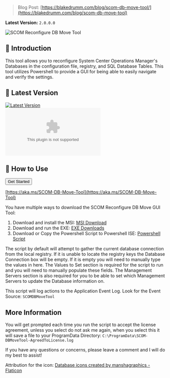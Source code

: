 > Blog Post: [https://blakedrumm.com/blog/scom-db-move-tool/](https://blakedrumm.com/blog/scom-db-move-tool)

**Latest Version:** `2.0.0.0`

![SCOM Reconfigure DB Move Tool](https://user-images.githubusercontent.com/63755224/203679185-d8fe5366-9ef7-4b22-ba9a-fc4560c9b9cf.png)

## :book: Introduction

This tool allows you to reconfigure System Center Operations Manager's Databases in the configuration file, registry, and SQL Database Tables. This tool utilizes Powershell to provide a GUI for being able to easily navigate and verify the settings.

## :arrow_down_small: Latest Version
[![Latest Version](https://img.shields.io/github/v/release/blakedrumm/SCOM-Reconfigure-DB-Move-Tool)](https://github.com/blakedrumm/SCOM-Reconfigure-DB-Move-Tool/releases/latest) \
[![Download Count Latest](https://img.shields.io/github/downloads/blakedrumm/SCOM-Reconfigure-DB-Move-Tool/latest/SCOM-Reconfigure-DB-Move-Tool-EXE.zip?style=for-the-badge&color=brightgreen)](https://aka.ms/SCOM-DB-Move-Tool)

## :page_with_curl: How to Use

<a href="https://github.com/blakedrumm/SCOM-Reconfigure-DB-Move-Tool/releases/latest/download/SCOM-Reconfigure-DB-Move-Tool-EXE.zip" target="_"><button class="btn btn-primary navbar-btn">Get Started</button></a>

[https://aka.ms/SCOM-DB-Move-Tool](https://aka.ms/SCOM-DB-Move-Tool)

You have multiple ways to download the SCOM Reconfigure DB Move GUI Tool:
1. Download and install the MSI: [MSI Download](https://github.com/blakedrumm/SCOM-Reconfigure-DB-Move-Tool/releases/latest/download/SCOM-Reconfigure-DB-Move-Tool-MSI.zip)
2. Download and run the EXE: [EXE Downloads](https://github.com/blakedrumm/SCOM-Reconfigure-DB-Move-Tool/releases/latest/download/SCOM-Reconfigure-DB-Move-Tool-EXE.zip)
3. Download or Copy the Powershell Script to Powershell ISE: [Powershell Script](https://github.com/blakedrumm/SCOM-Reconfigure-DB-Move-Tool/releases/latest/download/SCOM-Reconfigure-DB-Move-Tool.ps1)

The script by default will attempt to gather the current database connection from the local registry. If it is unable to locate the registry keys the Database Connection box will be empty. If it is empty you will need to manually type the values in here. The Values to Set section is required for the script to run and you will need to manually populate these fields. The Management Servers section is also required for you to be able to set which Management Servers to update the Database information on.

This script will log actions to the Application Event Log. Look for the Event Source: `SCOMDBMoveTool`

## More Information

You will get prompted each time you run the script to accept the license agreement, unless you select do not ask me again, when you select this it will save a file to your ProgramData Directory: `C:\ProgramData\SCOM-DBMoveTool-AgreedToLicense.log`

If you have any questions or concerns, please leave a comment and I will do my best to assist!

Attribution for the icon:
<a href="https://www.flaticon.com/free-icons/database" title="database icons">Database icons created by manshagraphics - Flaticon</a>
